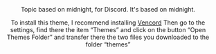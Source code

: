 <div align="center">
Topic based on midnight, for Discord. It's based on midnight.

To install this theme, I recommend installing [Vencord](https://vencord.dev/)
Then go to the settings, find there the item “Themes” and click on the button “Open Themes Folder” and transfer there the two files you downloaded to the folder “themes”
